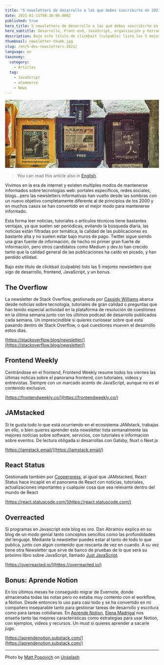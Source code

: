 ```yaml
---
title: "5 newsletters de desarrollo a las que debes suscribirte en 2021"
date: 2021-01-11T08:30:00.000Z
published: true
hero_title: 5 newsletters de desarrollo a las que debes suscribirte en 2021
hero_subtitle: Desarrollo, Front-end, JavaScript, organización y herramientas.
description: Bajo este título de clickbait (culpable) listo las 5 mejores newsletters que sigo de desarrollo, frontend, JavaScript, y un bonus.
thumbnail: newsletter-thumb.jpg
slug: /en/5-dev-newsletters-2021/
language: en
taxonomy:
  category:
    - Articles
  tag:
    - JavaScript
    - eCommerce
    - News
---
```


![5 newsletters de desarrollo a las que debes suscribirte en 2021](newsletter-hero.jpg)

> You can read this article also in [English](https://rubenr.dev/en/5-dev-newsletters-2021).

Vivimos en la era de internet y existen multiples modos de mantenerse informados sobre tecnologías web: portales específicos, redes sociales, blogs...pero las newsletters informativas han vuelto desde las sombras con un nuevo objetivo completamente diferente al de principios de los 2000 y en muchos casos se han convertido en el mejor modo para mantenerse informado.

Esta forma leer noticias, tutoriales o artículos técnicos tiene bastantes ventajas, ya que suelen ser periódicas, evitando la búsqueda diaria, las noticias están filtradas por temática, la calidad de las publicaciones es bastante alta y no suelen estar bajo muros de pago. Twitter sigue siendo una gran fuente de información, de hecho mi primer gran fuerte de información, pero otros candidatos como Medium y dev.to han crecido tanto que la calidad general de las publicaciones ha caído en picado, y han perdido utilidad.

Bajo este título de clickbait (culpable) listo las 5 mejores newsletters que sigo de desarrollo, frontend, JavaScript, y un bonus.

## The Overflow

La newsletter de Stack Overflow, gestionada por [Cassidy Williams](https://twitter.com/cassidoo) abarca desde noticias sobre tecnología, tutoriales de gran calidad o preguntas que han tenido especial actividad en la plataforma de resolución de cuestiones en la última semana junto con los últimos podcast de desarrollo publicados cada semana. Un imprescindible si quieres curiosear sobre qué está pasando dentro de Stack Overflow, o qué cuestiones mueven el desarrollo estos días.

[https://stackoverflow.blog/newsletter/](https://stackoverflow.blog/newsletter/)

## Frontend Weekly

Centrándose en el frontend, Frontend Weekly resume todos los viernes las últimas noticas sobre el panorama frontend, con tutoriales, videos y entrevistas. Siempre con un marcado acento de JavaScript, aunque no es el contenido exclusivo.

[https://frontendweekly.co/](https://frontendweekly.co/)

## JAMstacked

Si te gusta todo lo que está ocurriendo en el ecosistema JAMstack, trabajas en ello, o bien quieres aprender esta newsletter lista semanalmente las mejores noticias sobre software, servicios, con tutoriales e información sobre eventos. De lectura obligada si desarrollas con Gatsby, Nuxt o Next.js

[https://jamstack.email/](https://jamstack.email/)

## React Status

Gestionada también por [Cooperpress](https://cooperpress.com), al igual que JAMstacked, React Status hace incapié en el panorama de React con noticias, tutoriales, actualizaciones importantes y cualquier cosa que sea relevante dentro del mundo de React

[https://react.statuscode.com/](https://react.statuscode.com/)

## Overreacted

Si programas en Javascript este blog es oro. Dan Abramov explica en su blog de un modo genial tanto conceptos sencillos como las profundidades del lenguaje. Mediante la newsletter puedes estar al tanto de todo lo que publica, junto con algún contenido que rescanta de vez en cuando. A su vez tiene otra Newsletter que sirve de banco de pruebas de lo que será su próximo libro sobre JavaScript, llamado [Just JavaScript](https://justjavascript.com/).

[https://overreacted.io/](https://overreacted.io/)

## Bonus: Aprende Notion

En los últimos meses he conseguido migrar de Evernote, donde almacenaba todas las notas pero no estaba muy contento con el workflow, a Notion. Desde entonces lo uso para casi todo y se ha convertido en mi compañero inseparable tanto para gestionar tareas de desarrollo y escritura como para tareas cotidianas. En [Aprende Notion](https://aprendenotion.com/), [Elena Madrigal](https://twitter.com/elenayuscula) nos enseña tanto las mejores características como estrategias para usar Notion, con ejemplos, videos y recursos. Un must si quieres aprender a sacarle jugo.

[https://aprendenotion.substack.com/](https://aprendenotion.substack.com/)

---

<span>Photo by <a href="https://unsplash.com/@mattpopovich?utm_source=unsplash&amp;utm_medium=referral&amp;utm_content=creditCopyText">Matt Popovich</a> on <a href="https://unsplash.com/s/photos/news?utm_source=unsplash&amp;utm_medium=referral&amp;utm_content=creditCopyText">Unsplash</a></span>
